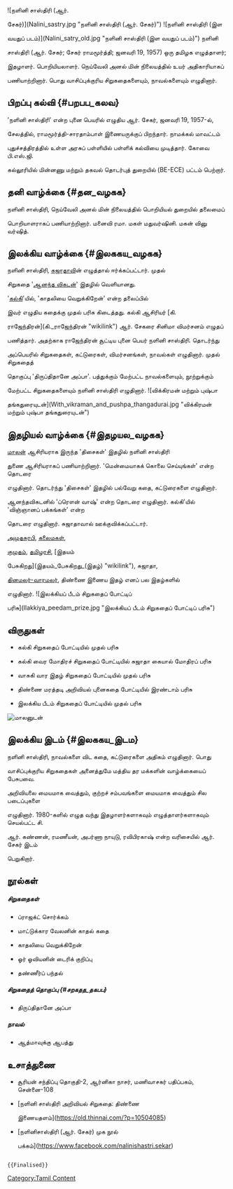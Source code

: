 ![நளினி சாஸ்திரி (ஆர்.
சேகர்)](Nalini_sastry.jpg "நளினி சாஸ்திரி (ஆர். சேகர்)") ![நளினி சாஸ்திரி (இள
வயதுப் படம்)](Nalini_satry_old.jpg "நளினி சாஸ்திரி (இள வயதுப் படம்)") நளினி
சாஸ்திரி (ஆர். சேகர்; சேகர் ராமமூர்த்தி; ஜனவரி 19, 1957) ஒரு தமிழக எழுத்தாளர்;
இதழாளர். பொறியியலாளர். நெய்வேலி அனல் மின் நிலையத்தில் உயர் அதிகாரியாகப்
பணியாற்றினார். பொது வாசிப்புக்குரிய சிறுகதைகளையும், நாவல்களையும் எழுதினார்.

## பிறப்பு கல்வி {#பறபப_கலவ}

\'நளினி சாஸ்திரி\' என்ற புனை பெயரில் எழுதிய ஆர். சேகர், ஜனவரி 19, 1957-ல்,
சேலத்தில், ராமமூர்த்தி-சாரதாம்பாள் இணையருக்குப் பிறந்தார். நாமக்கல் மாவட்டம்
புதுச்சத்திரத்தில் உள்ள அரசுப் பள்ளியில் பள்ளிக் கல்வியை முடித்தார். கோவை பி.எஸ்.ஜி.
கல்லூரியில் மின்னணு மற்றும் தகவல் தொடர்புத் துறையில் (BE-ECE) பட்டம் பெற்றார்.

## தனி வாழ்க்கை {#தன_வழகக}

நளினி சாஸ்திரி, நெய்வேலி அனல் மின் நிலையத்தில் பொறியியல் துறையில் தலைமைப்
பொறியாளராகப் பணியாற்றினார். மனைவி ரமா. மகள் மதுவர்ஷினி. மகன் வினு வர்ஷித்.

## இலக்கிய வாழ்க்கை {#இலககய_வழகக}

நளினி சாஸ்திரி, [சுஜாதாவ](சுஜாதா "wikilink")ின் எழுத்தால் ஈர்க்கப்பட்டார். முதல்
சிறுகதை '[ஆனந்த விகடன்](ஆனந்த_விகடன் "wikilink")' இதழில் வெளியானது.
'[கல்கி](கல்கி_(வார_இதழ்) "wikilink")'யில், 'காதலியை வெறுக்கிறேன்' என்ற தலைப்பில்
இவர் எழுதிய கதைக்கு முதல் பரிசு கிடைத்தது. கல்கி ஆசிரியர் [கி.
ராஜேந்திரன்](கி._ராஜேந்திரன் "wikilink") ஆர். சேகரை சினிமா விமர்சனம் எழுதப்
பணித்தார். அதற்காக ராஜேந்திரன் சூட்டிய புனை பெயர் நளினி சாஸ்திரி. தொடர்ந்து
அப்பெயரில் சிறுகதைகள், கட்டுரைகள், விமர்சனங்கள், நாவல்கள் எழுதினார். முதல் சிறுகதைத்
தொகுப்பு 'திருப்திதானே அப்பா\'. பத்துக்கும் மேற்பட்ட நாவல்களையும், நூற்றுக்கும்
மேற்பட்ட சிறுகதைகளையும் நளினி சாஸ்திரி எழுதினார். ![விக்கிரமன் மற்றும் புஷ்பா
தங்கதுரையுடன்](With_vikraman_and_pushpa_thangadurai.jpg "விக்கிரமன் மற்றும் புஷ்பா தங்கதுரையுடன்")

## இதழியல் வாழ்க்கை {#இதழயல_வழகக}

[மாலன்](மாலன் "wikilink") ஆசிரியராக இருந்த 'திசைகள்' இதழில் நளினி சாஸ்திரி
துணை ஆசிரியராகப் பணியாற்றினார். 'மென்மையாகக் கொலை செய்யுங்கள்' என்ற தொடரை
எழுதினார். தொடர்ந்து 'திசைகள்' இதழில் பல்வேறு கதை, கட்டுரைகளை எழுதினார்.
ஆனந்தவிகடனில் 'ப்ரௌன் வாஷ்' என்ற தொடரை எழுதினார். கல்கி'யில் 'விஞ்ஞானப் பக்கங்கள்' என்ற
தொடரை எழுதினார். சுஜாதாவால் ஊக்குவிக்கப்பட்டார்.
[அமுதசுரபி](அமுதசுரபி "wikilink"), [கலைமகள்](கலைமகள் "wikilink"),
[குமுதம்](குமுதம் "wikilink"), [தமிழரசி](தமிழரசி "wikilink"), [இதயம்
பேசுகிறது](இதயம்_பேசுகிறது_(இதழ்) "wikilink"), சுஜாதா,
[தினமலர்-வாரமலர்](தினமலர்-வாரமலர் "wikilink"), திண்ணை இணைய இதழ் எனப் பல இதழ்களில்
எழுதினார். ![இலக்கியப் பீடம் சிறுகதைப் போட்டிப்
பரிசு](Ilakkiya_peedam_prize.jpg "இலக்கியப் பீடம் சிறுகதைப் போட்டிப் பரிசு")

## விருதுகள்

-   கல்கி சிறுகதைப் போட்டியில் முதல் பரிசு
-   கல்கி வைர மோதிரச் சிறுகதைப் போட்டியில் சுஜாதா கையால் மோதிரப் பரிசு
-   வாசுகி வார இதழ் சிறுகதைப் போட்டியில் முதல் பரிசு
-   திண்ணை மரத்தடி அறிவியல் புனைகதை போட்டியில் இரண்டாம் பரிசு
-   இலக்கிய பீடம் சிறுகதைப் போட்டியில் முதல் பரிசு

![மாலனுடன் ](With_malan.jpg "மாலனுடன் ")

## இலக்கிய இடம் {#இலககய_இடம}

நளினி சாஸ்திரி, நாவல்களை விட கதை, கட்டுரைகளை அதிகம் எழுதினார். பொது
வாசிப்புக்குரிய சிறுகதைகள் அனைத்துமே மத்திய தர மக்களின் வாழ்க்கையைப் பேசுபவை.
அறிவியலை மையமாக வைத்தும், குற்றச் சம்பவங்களை மையமாக வைத்தும் சில படைப்புகளை
எழுதினார். 1980-களில் எழுத வந்து இதழாளர்களாகவும் எழுத்தாளர்களாகவும் செயல்பட்ட சி.
ஆர். கண்ணன், ரமணீயன், அபர்ணா நாயுடு, ரவிபிரகாஷ் என்ற வரிசையில் ஆர். சேகர் இடம்
பெறுகிறார்.

## நூல்கள்

##### சிறுகதைகள்

-   ப்ராஜக்ட் சொர்க்கம்
-   மாட்டுக்கார வேலனின் காதல் கதை
-   காதலியை வெறுக்கிறேன்
-   ஓர் ஓவியனின் டைரிக் குறிப்பு
-   தண்ணீர்ப் பந்தல்

##### சிறுகதைத் தொகுப்பு {#சறகதத_தகபப}

-   திருப்திதானே அப்பா

##### நாவல்

-   ஆத்மாவுக்கு ஆபத்து

## உசாத்துணை

-   சூரியன் சந்திப்பு தொகுதி-2, ஆர்னிகா நாசர், மணிவாசகர் பதிப்பகம், சென்னை-108
-   [நளினி சாஸ்திரி அறிவியல் சிறுகதை: திண்ணை
    இணையதளம்](https://old.thinnai.com/?p=10504085)
-   [நளினிசாஸ்திரி (ஆர். சேகர்) முக நூல்
    பக்கம்](https://www.facebook.com/nalinishastri.sekar)

```{=mediawiki}
{{Finalised}}
```
[Category:Tamil Content](Category:Tamil_Content "wikilink")
